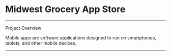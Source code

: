 # Midwest Grocery App Store
______________________________________________________________________________________________________________

Project Overview

Mobile apps are software applications designed to run on smartphones, tablets, and other mobile devices.
______________________________________________________________________________________________________________
       
